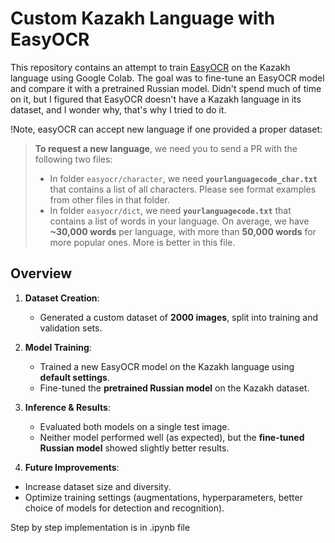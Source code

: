 # Custom Kazakh Language with EasyOCR

This repository contains an attempt to train [EasyOCR](https://github.com/JaidedAI/EasyOCR/tree/master) on the Kazakh language using Google Colab. The goal was to fine-tune an EasyOCR model and compare it with a pretrained Russian model. Didn't spend much of time on it, but I figured that EasyOCR doesn't have a Kazakh language in its dataset, and I wonder why, that's why I tried to do it.

!Note, easyOCR can accept new language if one provided a proper dataset:

> **To request a new language**, we need you to send a PR with the following two files:  
> - In folder `easyocr/character`, we need **`yourlanguagecode_char.txt`** that contains a list of all characters. Please see format examples from other files in that folder.  
> - In folder `easyocr/dict`, we need **`yourlanguagecode.txt`** that contains a list of words in your language. On average, we have **~30,000 words** per language, with more than **50,000 words** for more popular ones. More is better in this file.  



## Overview

1. **Dataset Creation**:  
   - Generated a custom dataset of **2000 images**, split into training and validation sets.
  
2. **Model Training**:  
   - Trained a new EasyOCR model on the Kazakh language using **default settings**.
   - Fine-tuned the **pretrained Russian model** on the Kazakh dataset.

3. **Inference & Results**:  
   - Evaluated both models on a single test image.
   - Neither model performed well (as expected), but the **fine-tuned Russian model** showed slightly better results.

4. **Future Improvements**:
  - Increase dataset size and diversity.
  - Optimize training settings (augmentations, hyperparameters, better choice of models for detection and recognition).
  
Step by step implementation is in .ipynb file


